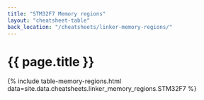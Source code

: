 ```yaml
---
title: "STM32F7 Memory regions"
layout: "cheatsheet-table"
back_location: "/cheatsheets/linker-memory-regions/"
---
```


# {{ page.title }}

{% include table-memory-regions.html data=site.data.cheatsheets.linker_memory_regions.STM32F7 %}
